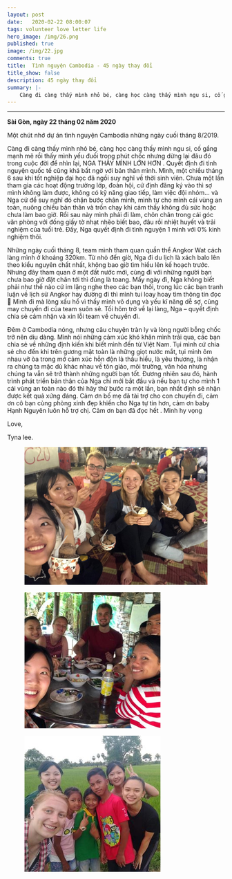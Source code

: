 ```yaml
---
layout: post
date:   2020-02-22 08:00:07
tags: volunteer love letter life
hero_image: /img/26.png
published: true
image: /img/22.jpg
comments: true
title:  Tình nguyện Cambodia - 45 ngày thay đổi
title_show: false
description: 45 ngày thay đổi 
summary: |- 
    Càng đi càng thấy mình nhỏ bé, càng học càng thấy mình ngu si, cố gắng mạnh mẽ rồi thấy mình yếu đuối trong phút chốc nhưng dừng lại đâu đó trong cuộc đời để nhìn lại, NGA THẤY MÌNH LỚN HƠN.
---
```


---

**Sài Gòn, ngày 22 tháng 02 năm 2020**

Một chút nhớ dự án tình nguyện Cambodia những ngày cuối tháng 8/2019. 

Càng đi càng thấy mình nhỏ bé, càng học càng thấy mình ngu si, cố gắng mạnh mẽ rồi thấy mình yếu đuối trong phút chốc nhưng dừng lại đâu đó trong cuộc đời để nhìn lại, NGA THẤY MÌNH LỚN HƠN  . Quyết định đi tình nguyện quốc tế cũng khá bất ngờ với bản thân mình. Mình, một chiều tháng 6 sau khi tốt nghiệp đại học đã ngồi suy nghĩ về thời sinh viên. Chưa một lần tham gia các hoạt động trường lớp, đoàn hội, cứ định đăng ký vào thì sợ mình không làm được, không có kỹ năng giao tiếp, làm việc đội nhóm... và Nga cứ để suy nghĩ đó chặn bước chân mình, mình tự cho mình cái vùng an toàn, nuông chiều bản thân và trốn chạy khi cảm thấy không đủ sức hoặc chưa làm bao giờ. Rồi sau này mình phải đi làm, chôn chân trong cái góc văn phòng với đống giấy tờ nhạt nhẽo biết bao, đâu rồi nhiệt huyết và trải nghiệm của tuổi trẻ. Đấy, Nga quyết định đi tình nguyện 1 mình với 0% kinh nghiệm thôi.

Những ngày cuối tháng 8, team mình tham quan quần thể Angkor Wat cách làng mình ở khoảng 320km. Từ nhỏ đến giờ, Nga đi du lịch là xách balo lên theo kiểu nguyên chất nhất, không bao giờ tìm hiểu lên kế hoạch trước. Nhưng đây tham quan ở một đất nước mới, cùng đi với những người bạn chưa bao giờ đặt chân tới thì đúng là toang. Mấy ngày đi, Nga không biết phải như thế nào cứ im lặng nghe theo các bạn thôi, trong lúc các bạn tranh luận về lịch sử Angkor hay đường đi thì mình tui loay hoay tìm thông tin đọc  Mình đi mà lòng xấu hổ vì thấy mình vô dụng và yếu kĩ năng dễ sợ, cũng may chuyến đi của team suôn sẻ. Tối hôm trở về lại làng, Nga – quyết định chia sẻ cảm nhận và xin lỗi team về chuyến đi.

Đêm ở Cambodia nóng, nhưng câu chuyện tràn ly và lòng người bỗng chốc trở nên diu dàng. Mình nói những cảm xúc khó khăn mình trải qua, các bạn chia sẻ về những định kiến khi biết mình đến từ Việt Nam. Tụi mình cứ chia sẻ cho đến khi trên gương mặt toàn là những giọt nước mắt, tụi mình ôm nhau vỡ òa trong mớ cảm xúc hỗn độn là thấu hiểu, là yêu thương, là nhận ra chúng ta mặc dù khác nhau về tôn giáo, môi trường, văn hóa nhưng chúng ta vẫn sẽ trở thành những người bạn tốt. Đương nhiên sau đó, hành trình phát triển bản thân của Nga chỉ mới bắt đầu và nếu bạn tự cho mình 1 cái vùng an toàn nào đó thì hãy thử bước ra một lần, bạn nhất định sẽ nhận được kết quả xứng đáng. 
Cảm ơn bố mẹ đã tài trợ cho con chuyến đi, cảm ơn cô bạn cùng phòng xinh đẹp khiến cho Nga tự tin hơn, cảm ơn baby Hạnh Nguyên luôn hỗ trợ chị. 
Cảm ơn bạn đã đọc hết  . Minh hy vọng 


Love,

Tyna lee.

<figure class="image is-4by3">
    <img src="/img/27.jpg" alt="img">
</figure>
<figure class="image is-4by3">
    <img src="/img/28.jpg" alt="img">
</figure>
<figure class="image is-4by3">
    <img src="/img/29.jpg" alt="img">
</figure>





